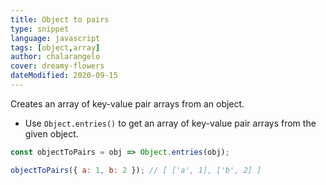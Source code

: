 ```yaml
---
title: Object to pairs
type: snippet
language: javascript
tags: [object,array]
author: chalarangelo
cover: dreamy-flowers
dateModified: 2020-09-15
---
```


Creates an array of key-value pair arrays from an object.

- Use `Object.entries()` to get an array of key-value pair arrays from the given object.

```js
const objectToPairs = obj => Object.entries(obj);
```

```js
objectToPairs({ a: 1, b: 2 }); // [ ['a', 1], ['b', 2] ]
```
